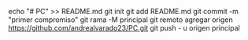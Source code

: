 echo "# PC" >> README.md 
git init 
git add README.md 
git commit -m "primer compromiso" 
git rama -M principal 
git remoto agregar origen https://github.com/andrealvarado23/PC.git
 git push - u origen principal
